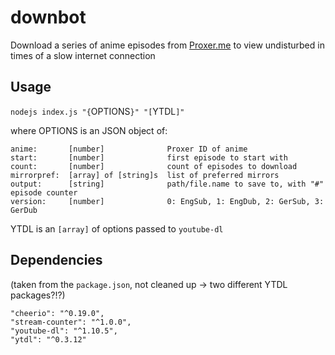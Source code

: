 # downbot
Download a series of anime episodes from [Proxer.me](https://proxer.me) to view undisturbed in times of a slow internet connection

## Usage
`nodejs index.js "{`OPTIONS`}" "[`YTDL`]"`

where OPTIONS is an JSON object of:

    anime:       [number]              Proxer ID of anime
    start:       [number]              first episode to start with
    count:       [number]              count of episodes to download
    mirrorpref:  [array] of [string]s  list of preferred mirrors
    output:      [string]              path/file.name to save to, with "#" episode counter
    version:     [number]              0: EngSub, 1: EngDub, 2: GerSub, 3: GerDub

YTDL is an `[array]` of options passed to `youtube-dl`

## Dependencies
(taken from the `package.json`, not cleaned up → two different YTDL packages?!?)

    "cheerio": "^0.19.0",
    "stream-counter": "^1.0.0",
    "youtube-dl": "^1.10.5",
    "ytdl": "^0.3.12"